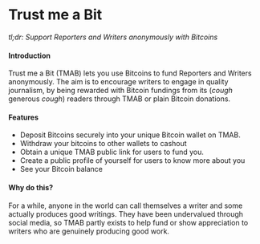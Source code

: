# Trust me a Bit
_tl;dr: Support Reporters and Writers anonymously with Bitcoins_
#### Introduction
Trust me a Bit (TMAB) lets you use Bitcoins to fund Reporters and Writers anonymously. The aim is to encourage writers to engage in quality journalism, by being rewarded with Bitcoin fundings from its (_cough_ generous _cough_) readers through TMAB or plain Bitcoin donations.

#### Features
- Deposit Bitcoins securely into your unique Bitcoin wallet on TMAB.
- Withdraw your bitcoins to other wallets to cashout
- Obtain a unique TMAB public link for users to fund you.
- Create a public profile of yourself for users to know more about you
- See your Bitcoin balance


#### Why do this?
For a while, anyone in the world can call themselves a writer and some actually produces good writings. They have been undervalued through social media, so TMAB partly exists to help fund or show appreciation to writers who are genuinely producing good work.


